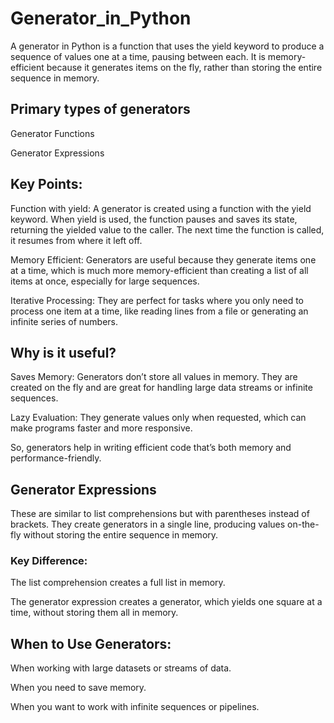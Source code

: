 # Generator_in_Python

A generator in Python is a function that uses the yield keyword to produce a sequence of values one at a time, pausing between each. It is memory-efficient because it generates items on the fly, rather than storing the entire sequence in memory.
## Primary types of generators
Generator Functions


Generator Expressions

## Key Points:
Function with yield: A generator is created using a function with the yield keyword. When yield is used, the function pauses and saves its state, returning the yielded value to the caller. The next time the function is called, it resumes from where it left off.

Memory Efficient: Generators are useful because they generate items one at a time, which is much more memory-efficient than creating a list of all items at once, especially for large sequences.

Iterative Processing: They are perfect for tasks where you only need to process one item at a time, like reading lines from a file or generating an infinite series of numbers.
## Why is it useful?
Saves Memory: Generators don’t store all values in memory. They are created on the fly and are great for handling large data streams or infinite sequences.

Lazy Evaluation: They generate values only when requested, which can make programs faster and more responsive.

So, generators help in writing efficient code that’s both memory and performance-friendly.
## Generator Expressions
These are similar to list comprehensions but with parentheses instead of brackets. They create generators in a single line, producing values on-the-fly without storing the entire sequence in memory.
### Key Difference:

The list comprehension creates a full list in memory.

The generator expression creates a generator, which yields one square at a time, without storing them all in memory.

## When to Use Generators:

When working with large datasets or streams of data.

When you need to save memory.

When you want to work with infinite sequences or pipelines.

